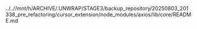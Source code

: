 ../..//mnt/h/ARCHIVE/.UNWRAP/STAGE3/backup_repository/20250803_201338_pre_refactoring/cursor_extension/node_modules/axios/lib/core/README.md